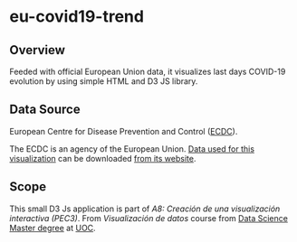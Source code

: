 # eu-covid19-trend

## Overview

Feeded with official European Union data, it visualizes last days COVID-19 evolution by using simple HTML and D3 JS library.

## Data Source

European Centre for Disease Prevention and Control ([ECDC](https://www.ecdc.europa.eu/en)).

The ECDC is an agency of the European Union. [Data used for this visualization](https://opendata.ecdc.europa.eu/covid19/nationalcasedeath_eueea_daily_ei/json) can be downloaded [from its website](https://www.ecdc.europa.eu/en/publications-data/data-daily-new-cases-covid-19-eueea-country).

## Scope

This small D3 Js application is part of *A8: Creación de una visualización interactiva (PEC3)*. From *Visualización de datos* course from [Data Science Master degree](https://estudios.uoc.edu/es/masters-universitarios/data-science/presentacion) at [UOC](https://www.uoc.edu/portal/en/index.html).
